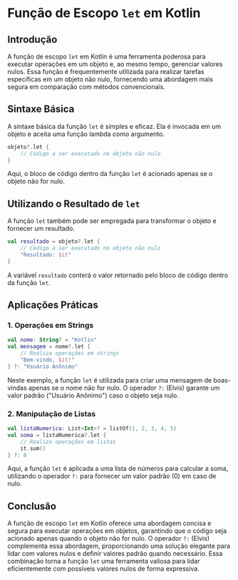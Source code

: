 # Função de Escopo `let` em Kotlin

## Introdução

A função de escopo `let` em Kotlin é uma ferramenta poderosa para executar operações em um objeto e, ao mesmo tempo, gerenciar valores nulos. Essa função é frequentemente utilizada para realizar tarefas específicas em um objeto não nulo, fornecendo uma abordagem mais segura em comparação com métodos convencionais.

## Sintaxe Básica

A sintaxe básica da função `let` é simples e eficaz. Ela é invocada em um objeto e aceita uma função lambda como argumento.

```kotlin
objeto?.let { 
    // Código a ser executado no objeto não nulo
}
```

Aqui, o bloco de código dentro da função `let` é acionado apenas se o objeto não for nulo.

## Utilizando o Resultado de `let`

A função `let` também pode ser empregada para transformar o objeto e fornecer um resultado.

```kotlin
val resultado = objeto?.let {
    // Código a ser executado no objeto não nulo
    "Resultado: $it"
}
```

A variável `resultado` conterá o valor retornado pelo bloco de código dentro da função `let`.

## Aplicações Práticas

### 1. Operações em Strings

```kotlin
val nome: String? = "Kotlin"
val mensagem = nome?.let {
    // Realiza operações em strings
    "Bem-vindo, $it!"
} ?: "Usuário Anônimo"
```

Neste exemplo, a função `let` é utilizada para criar uma mensagem de boas-vindas apenas se o nome não for nulo. O operador `?:` (Elvis) garante um valor padrão ("Usuário Anônimo") caso o objeto seja nulo.

### 2. Manipulação de Listas

```kotlin
val listaNumerica: List<Int>? = listOf(1, 2, 3, 4, 5)
val soma = listaNumerica?.let {
    // Realiza operações em listas
    it.sum()
} ?: 0
```

Aqui, a função `let` é aplicada a uma lista de números para calcular a soma, utilizando o operador `?:` para fornecer um valor padrão (0) em caso de nulo.

## Conclusão

A função de escopo `let` em Kotlin oferece uma abordagem concisa e segura para executar operações em objetos, garantindo que o código seja acionado apenas quando o objeto não for nulo. O operador `?:` (Elvis) complementa essa abordagem, proporcionando uma solução elegante para lidar com valores nulos e definir valores padrão quando necessário. Essa combinação torna a função `let` uma ferramenta valiosa para lidar eficientemente com possíveis valores nulos de forma expressiva.